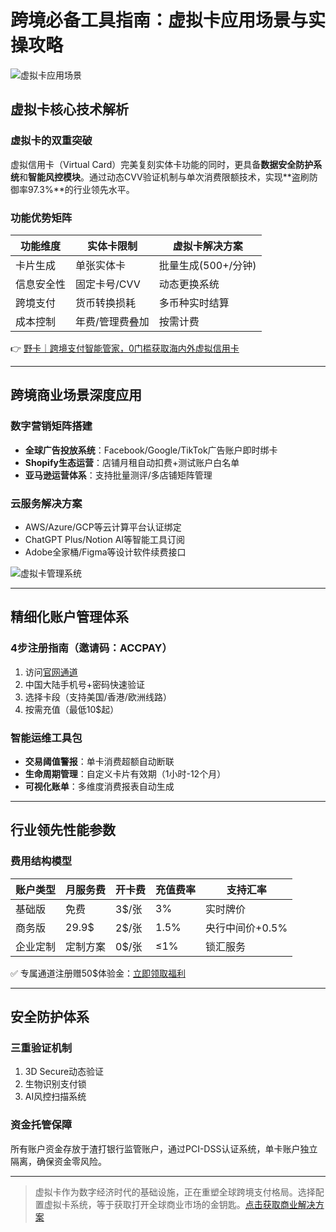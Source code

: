 # 跨境必备工具指南：虚拟卡应用场景与实操攻略

![虚拟卡应用场景](https://bbtdd.com/wp-content/uploads/img/3649120330899.webp)

## 虚拟卡核心技术解析

### 虚拟卡的双重突破
虚拟信用卡（Virtual Card）完美复刻实体卡功能的同时，更具备**数据安全防护系统**和**智能风控模块**。通过动态CVV验证机制与单次消费限额技术，实现**盗刷防御率97.3%**的行业领先水平。

### 功能优势矩阵
| 功能维度       | 实体卡限制               | 虚拟卡解决方案             |
|----------------|--------------------------|--------------------------|
| 卡片生成       | 单张实体卡               | 批量生成(500+/分钟)      | 
| 信息安全性     | 固定卡号/CVV            | 动态更换系统           |
| 跨境支付       | 货币转换损耗             | 多币种实时结算         |
| 成本控制       | 年费/管理费叠加          | 按需计费               |

👉 [野卡｜跨境支付智能管家，0门槛获取海内外虚拟信用卡](https://bbtdd.com/yeka)

---

## 跨境商业场景深度应用

### 数字营销矩阵搭建
- **全球广告投放系统**：Facebook/Google/TikTok广告账户即时绑卡
- **Shopify生态运营**：店铺月租自动扣费+测试账户白名单
- **亚马逊运营体系**：支持批量测评/多店铺矩阵管理

### 云服务解决方案
- AWS/Azure/GCP等云计算平台认证绑定
- ChatGPT Plus/Notion AI等智能工具订阅
- Adobe全家桶/Figma等设计软件续费接口

![虚拟卡管理系统](https://bbtdd.com/wp-content/uploads/img/0941077908809.webp)

---

## 精细化账户管理体系

### 4步注册指南（邀请码：ACCPAY）
1. 访问[官网通道](https://bbtdd.com/yeka)
2. 中国大陆手机号+密码快速验证
3. 选择卡段（支持美国/香港/欧洲线路）
4. 按需充值（最低10$起）

### 智能运维工具包
- **交易阈值警报**：单卡消费超额自动断联
- **生命周期管理**：自定义卡片有效期（1小时-12个月）
- **可视化账单**：多维度消费报表自动生成

---

## 行业领先性能参数

### 费用结构模型
| 账户类型   | 月服务费 | 开卡费  | 充值费率 | 支持汇率 |
|------------|----------|---------|----------|----------|
| 基础版     | 免费     | 3$/张 | 3%       | 实时牌价 |
| 商务版     | 29.9$    | 2$/张 | 1.5%     | 央行中间价+0.5% |
| 企业定制   | 定制方案 | 0$/张 | ≤1%      | 锁汇服务 |

✅ 专属通道注册赠50$体验金：[立即领取福利](https://bbtdd.com/yeka)

---

## 安全防护体系

### 三重验证机制
1. 3D Secure动态验证
2. 生物识别支付锁
3. AI风控扫描系统

### 资金托管保障
所有账户资金存放于渣打银行监管账户，通过PCI-DSS认证系统，单卡账户独立隔离，确保资金零风险。

---

> 虚拟卡作为数字经济时代的基础设施，正在重塑全球跨境支付格局。选择配置虚拟卡系统，等于获取打开全球商业市场的金钥匙。[点击获取商业解决方案](https://bbtdd.com/yeka)